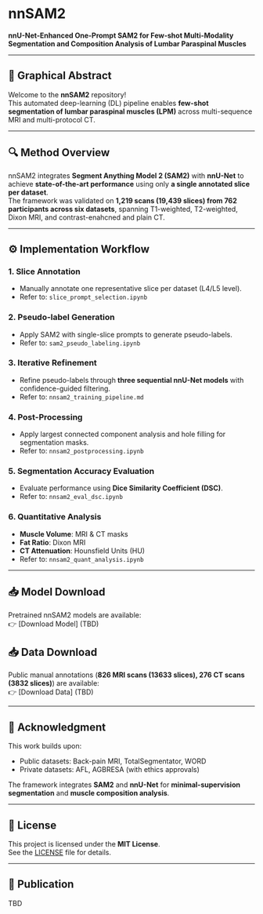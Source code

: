 # nnSAM2

**nnU-Net-Enhanced One-Prompt SAM2 for Few-shot Multi-Modality Segmentation and Composition Analysis of Lumbar Paraspinal Muscles**

---

## 📌 Graphical Abstract
Welcome to the **nnSAM2** repository!  
This automated deep-learning (DL) pipeline enables **few-shot segmentation of lumbar paraspinal muscles (LPM)** across multi-sequence MRI and multi-protocol CT.

---

## 🔍 Method Overview
nnSAM2 integrates **Segment Anything Model 2 (SAM2)** with **nnU-Net** to achieve **state-of-the-art performance** using only **a single annotated slice per dataset**.  
The framework was validated on **1,219 scans (19,439 slices) from 762 participants across six datasets**, spanning T1-weighted, T2-weighted, Dixon MRI, and contrast-enahcned and plain CT.

---

## ⚙️ Implementation Workflow

### 1. Slice Annotation
- Manually annotate one representative slice per dataset (L4/L5 level).  
- Refer to: `slice_prompt_selection.ipynb`

### 2. Pseudo-label Generation
- Apply SAM2 with single-slice prompts to generate pseudo-labels.  
- Refer to: `sam2_pseudo_labeling.ipynb`

### 3. Iterative Refinement
- Refine pseudo-labels through **three sequential nnU-Net models** with confidence-guided filtering.  
- Refer to: `nnsam2_training_pipeline.md`

### 4. Post-Processing
- Apply largest connected component analysis and hole filling for segmentation masks.  
- Refer to: `nnsam2_postprocessing.ipynb`

### 5. Segmentation Accuracy Evaluation
- Evaluate performance using **Dice Similarity Coefficient (DSC)**.  
- Refer to: `nnsam2_eval_dsc.ipynb`

### 6. Quantitative Analysis
- **Muscle Volume**: MRI & CT masks  
- **Fat Ratio**: Dixon MRI  
- **CT Attenuation**: Hounsfield Units (HU)  
- Refer to: `nnsam2_quant_analysis.ipynb`

---

## 📥 Model Download
Pretrained nnSAM2 models are available:  
👉 [Download Model] (TBD)

## 📥 Data Download
Public manual annotations (**826 MRI scans (13633 slices), 276 CT scans (3832 slices)**) are available:  
👉 [Download Data] (TBD)

---

## 🙏 Acknowledgment
This work builds upon:  
- Public datasets: Back-pain MRI, TotalSegmentator, WORD  
- Private datasets: AFL, AGBRESA (with ethics approvals)  

The framework integrates **SAM2** and **nnU-Net** for **minimal-supervision segmentation** and **muscle composition analysis**.

---

## 📄 License
This project is licensed under the **MIT License**.  
See the [LICENSE](LICENSE) file for details.

---

## 📖 Publication
TBD
